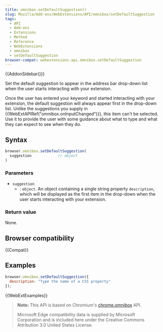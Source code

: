 ```yaml
---
title: omnibox.setDefaultSuggestion()
slug: Mozilla/Add-ons/WebExtensions/API/omnibox/setDefaultSuggestion
tags:
  - API
  - Add-ons
  - Extensions
  - Method
  - Reference
  - WebExtensions
  - omnibox
  - setDefaultSuggestion
browser-compat: webextensions.api.omnibox.setDefaultSuggestion
---
```

{{AddonSidebar()}}

Set the default suggestion to appear in the address bar drop-down list when the user starts interacting with your extension.

Once the user has entered your keyword and started interacting with your extension, the default suggestion will always appear first in the drop-down list. Unlike the suggestions you supply in {{WebExtAPIRef("omnibox.onInputChanged")}}, this item can't be selected. Use it to provide the user with some guidance about what to type and what they can expect to see when they do.

## Syntax

```js
browser.omnibox.setDefaultSuggestion(
  suggestion            // object
)
```

### Parameters

- `suggestion`
  - : `object`. An object containing a single string property `description`, which will be displayed as the first item in the drop-down when the user starts interacting with your extension.

### Return value

None.

## Browser compatibility

{{Compat}}

## Examples

```js
browser.omnibox.setDefaultSuggestion({
  description: "Type the name of a CSS property"
});
```

{{WebExtExamples}}

> **Note:** This API is based on Chromium's [chrome.omnibox](https://developer.chrome.com/extensions/omnibox) API.
>
> Microsoft Edge compatibility data is supplied by Microsoft Corporation and is included here under the Creative Commons Attribution 3.0 United States License.
